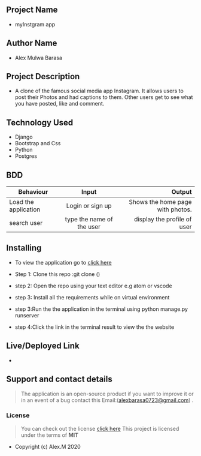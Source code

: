 
## Project Name

- myInstgram app

## Author Name

- Alex Mulwa Barasa

## Project Description


- A clone of the famous social media app Instagram. It allows users to post their Photos and had captions to them. Other users get to see what you have posted, like and comment.



## Technology Used

- Django
- Bootstrap and Css
- Python 
- Postgres

## BDD
 
| Behaviour                   | Input                  | Output                                             |
| ------------------------    |:----------------------:| --------------------------------------------------:|
| Load the application        | Login or sign up       | Shows the home page with photos.                   |
|search user                  | type the name of the user |display the profile of user|

## Installing 

- To view the application go to [click here]()
- Step 1: Clone this repo :git clone ()

- step 2: Open the repo using your text editor e.g atom or vscode

- step 3: Install all the requirements while on virtual environment

- step 3:Run the the application in  the terminal using python manage.py runserver

- step 4:Click the link in the terminal result to view the the website

## Live/Deployed Link

-

## Support and contact details
> The application is an open-source product if you  want to improve it or in an event of a bug  contact this
> Email:(alexbarasa0723@gmail.com) .
### License
>You can check out the license [click here](https://choosealicense.com/licenses/mit/)
This project is licensed under the terms of **MIT**

- 
  Copyright (c) Alex.M 2020